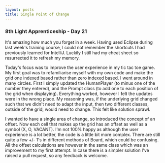 ```yaml
---
layout: posts
title: Single Point of Change
---
```

### 8th Light Apprenticeship - Day 21

It's amazing how much you forget in a week. Having used Eclipse during last week's training course, I could not remember the shortcuts I had previously learned for IntelliJ. Luckily I still had my cheat sheet so resurrected it to refresh my memory. 

<!--break-->

Today's focus was to improve the user experience in my tic tac toe game. My first goal was to refamiliarise myself with my own code and make the grid one indexed based rather than zero indexed based. I went around in many circles. First I simply updated the HumanPlayer (to minus one of the number they entered), and the Prompt class (to add one to each position of the grid when displaying). Everything worked, however I felt the updates were in the wrong place. My reasoning was, if the underlying grid changed such that we didn't need to adapt the input, then two different classes, outside of the grid, would need to change. This felt like solution sprawl.

I wanted to have a single area of change, so introduced the concept of an offset. Now each cell that makes up the grid has an offset as well as a symbol (X, O, VACANT). I'm not 100% happy as although the user experience is a lot better, the code is a little bit more complex. There are still quite a few +/- 1's in different methods of Board, which could be confusing. All the offset calculations are however in the same class which was an improvement to my first attempt. In case there is a simpler solution I've raised a pull request, so any feedback is welcome.


